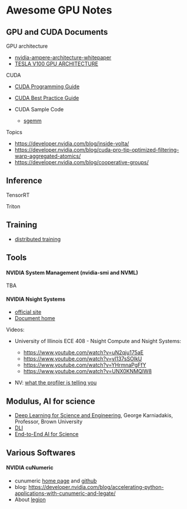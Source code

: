 # Awesome GPU Notes

## GPU and CUDA Documents

GPU architecture

- [nvidia-ampere-architecture-whitepaper](https://images.nvidia.com/aem-dam/en-zz/Solutions/data-center/nvidia-ampere-architecture-whitepaper.pdf)
- [TESLA V100 GPU ARCHITECTURE](https://images.nvidia.com/content/volta-architecture/pdf/volta-architecture-whitepaper.pdf)

CUDA

- [CUDA Programming Guide](https://docs.nvidia.com/cuda/cuda-c-programming-guide/index.html)
- [CUDA Best Practice Guide](https://docs.nvidia.com/cuda/cuda-c-best-practices-guide/index.html)
- CUDA Sample Code

    * [sgemm](https://github.com/cwpearson/nvidia-performance-tools/tree/90890e807ef9fc1532ee08938de6689444701686/sgemm)


Topics

* https://developer.nvidia.com/blog/inside-volta/
* https://developer.nvidia.com/blog/cuda-pro-tip-optimized-filtering-warp-aggregated-atomics/
* https://developer.nvidia.com/blog/cooperative-groups/


## Inference


TensorRT

Triton


## Training

- [distributed training](distributed-training/README.md)

## Tools


#### NVIDIA System Management (nvidia-smi and NVML)

TBA

#### NVIDIA Nsight Systems

- [official site](https://developer.nvidia.com/nsight-systems)
- [Document home](https://docs.nvidia.com/nsight-systems/index.html)


Videos:

- University of Illinois ECE 408 - Nsight Compute and Nsight Systems:

    * https://www.youtube.com/watch?v=uN2qju175aE
    * https://www.youtube.com/watch?v=yI137sSOlkU
    * https://www.youtube.com/watch?v=YHrmnaPgFfY
    * https://www.youtube.com/watch?v=UNX0KNMQlW8

- NV: [what the profiler is telling you](https://youtu.be/kKANP0kL_hk)


## Modulus, AI for science

* [Deep Learning for Science and Engineering](https://www.nvidia.com/en-us/on-demand/deep-learning-for-science-and-engineering/), George Karniadakis, Professor, Brown University
* [DLI](https://github.com/openhackathons-org/End-to-End-AI-for-Science)
* [End-to-End AI for Science](https://github.com/openhackathons-org/End-to-End-AI-for-Science)



## Various Softwares

#### NVIDIA cuNumeric


* cunumeric [home page](https://developer.nvidia.com/cunumeric) and [github](https://github.com/nv-legate/cunumeric)
* blog: https://developer.nvidia.com/blog/accelerating-python-applications-with-cunumeric-and-legate/
* About [legion](https://legion.stanford.edu)
  

